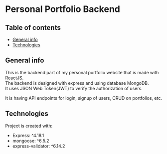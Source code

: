 # Personal Portfolio Backend

## Table of contents
* [General info](#general-info)
* [Technologies](#technologies)

## General info
This is the backend part of my personal portfolio website that is made with ReactJS.\
The backend is designed with express and using database MongoDB.\
It uses JSON Web Token(JWT) to verify the authorization of users.

It is having API endpoints for login, signup of users, CRUD on portfolios, etc.
	
## Technologies
Project is created with:
* Express: ^4.18.1
* mongoose: ^6.5.2
* express-validator: ^6.14.2
